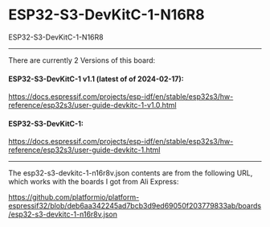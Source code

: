 # ESP32-S3-DevKitC-1-N16R8
ESP32-S3-DevKitC-1-N16R8

---

There are currently 2 Versions of this board:

#### ESP32-S3-DevKitC-1 v1.1 (latest of of 2024-02-17):
https://docs.espressif.com/projects/esp-idf/en/stable/esp32s3/hw-reference/esp32s3/user-guide-devkitc-1-v1.0.html

#### ESP32-S3-DevKitC-1:
https://docs.espressif.com/projects/esp-idf/en/stable/esp32s3/hw-reference/esp32s3/user-guide-devkitc-1.html

---

The esp32-s3-devkitc-1-n16r8v.json contents are from the following URL, which works with the boards I got from Ali Express:

https://github.com/platformio/platform-espressif32/blob/deb6aa342245ad7bcb3d9ed69050f203779833ab/boards/esp32-s3-devkitc-1-n16r8v.json
